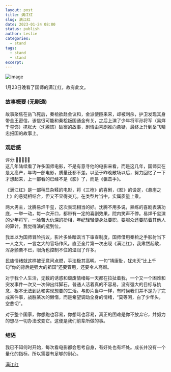 ```yaml
---
layout: post
title: 满江红
slug: 满江红
date: 2023-01-24 08:00
status: publish
author: Leslie
categories: 
  - stand 
tags:
  - stand 
  - stand 
excerpt: 
---
```


![image](https://user-images.githubusercontent.com/81410185/214484094-b4a7fb2b-2d2c-41d0-ae90-9dcc0159faab.jpeg)

1月23日晚看了国师的满江红，故有此文。  

### 故事概要 (无剧透)
故事聚焦在岳飞死后，秦桧欲赴金议和，金派使臣来宋，却被刺杀，护卫发现其身带金王密信，该信很可能和秦桧叛国通金有关，之后上演了少年将军孙将军（易烊千玺饰）携张大（沈腾饰）破案的故事，剧情由喜剧推向悬疑，最终上升到岳飞精忠报国的故事上。  

### 观后感
评分:🌟🌟🌟🌟🌟  
这几年陆续看了许多国师电影，不是有意寻他的电影来看，而是这几年，国师实在是太高产，年均一部电影，质量还都不差。以至于昨晚散场以后，努力回忆了一下才想起来，上一部看的已经不是《影》了，而是《狙击手》。  

《满江红》是一部稍显杂糅的电影，将《三枪》的喜剧，《影》的设定，《悬崖之上》的悬疑相结合，但又不显得突兀。在类型片当中，实属质量上乘。  

两大男主，沈腾易烊千玺，这次表现相当的好。沈腾不用多说，熟练的喜剧表演功底，一举一动，每一次开口，都带有一定的喜剧效果，院内笑声不停。易烊千玺演的少年将军，一脸苦大仇深的扮相，年纪轻轻便身处要职，要服众还要防着其他人的算计，我觉得演的挺到位。  

我本以为国师冒险抗议，影片多处暗讽当下审查制度，国师借用秦桧之手影射当下一人之大，一言之大的官场作风。直至全片第一次出现《满江红》，我肃然起敬，浑身颤栗不已，眼角也控制不住的湿润了许多。  

民族情绪就这样被无意间点燃，手法极其高明。一句“靖康耻，犹未灭”比上千句“你的背后是强大的祖国”还要管用，还要令人高燃。  

对于我个人生活，无数的诱惑和颓废情绪每一天都在拉扯着我，一个又一个困难和突发事件一次又一次伸出绊脚石。普通人活着真的不容易，没有强大的目标与执念，根本无法到达和实现想要的生活。与影片当中一样，有时候我们并不是为了完成某件事，战胜某次的懒惰，而是希望调动全身的情绪，“莫等闲，白了少年头，空悲切”。  

对于整个国家，你想跑也容易，你想骂也容易，真正的困难是你不放弃它，并努力的想尽一切办法改变它。这便是我们前辈所做的事。  

### 结语
我已不知何时开始，每次看电影都会思考自身，有好处也有坏处。成长并没有一个量化的指标，所以需要有足够的耐心。

[满江红](https://github.com/lesnolie/Marverick/issues/21)

